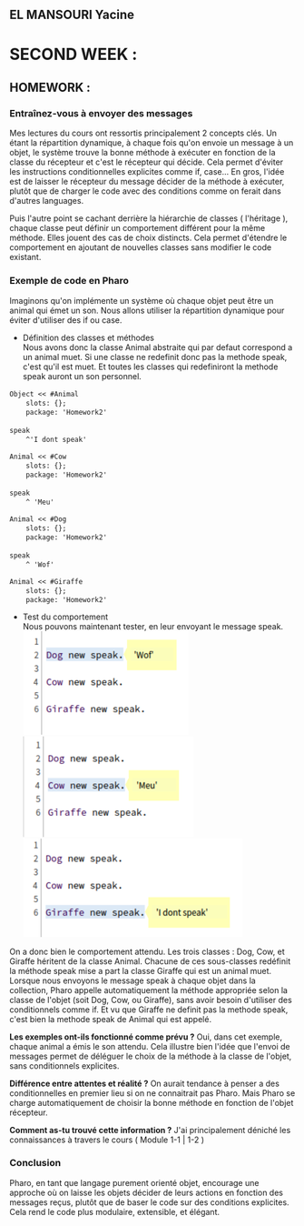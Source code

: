 ## EL MANSOURI Yacine

# SECOND WEEK :

## HOMEWORK : 

### Entraînez-vous à envoyer des messages

Mes lectures du cours ont ressortis principalement 2 concepts clés.
Un étant la répartition dynamique, à chaque fois qu'on envoie un message à un objet, le système trouve la bonne méthode à exécuter en fonction de la classe du récepteur et c'est le récepteur qui décide.
Cela permet d'éviter les instructions conditionnelles explicites comme if, case...
En gros, l'idée est de laisser le récepteur du message décider de la méthode à exécuter, plutôt que de charger le code avec des conditions comme on ferait dans d'autres languages.

Puis l'autre point se cachant derrière la hiérarchie de classes ( l'héritage ), chaque classe peut définir un comportement différent pour la même méthode. Elles jouent des cas de choix distincts. Cela permet d'étendre le comportement en ajoutant de nouvelles classes sans modifier le code existant.

### Exemple de code en Pharo 

Imaginons qu'on implémente un système où chaque objet peut être un animal qui émet un son. Nous allons utiliser la répartition dynamique pour éviter d'utiliser des if ou case.  

* Définition des classes et méthodes  
Nous avons donc la classe Animal abstraite qui par defaut correspond a un animal muet. Si une classe ne redefinit donc pas la methode speak, c'est qu'il est muet. Et toutes les classes qui redefiniront la methode speak auront un son personnel.

```
Object << #Animal
	slots: {};
	package: 'Homework2'

speak
	^'I dont speak'
```

```
Animal << #Cow
	slots: {};
	package: 'Homework2'

speak 
	^ 'Meu'
```

```
Animal << #Dog
	slots: {};
	package: 'Homework2'

speak 
	^ 'Wof'
```

```
Animal << #Giraffe
	slots: {};
	package: 'Homework2'
```

* Test du comportement  
Nous pouvons maintenant tester, en leur envoyant le message speak.  
![dog](dog.png)  
![cow](cow.png)  
![giraffe](giraffe.png)  

On a donc bien le comportement attendu.
Les trois classes : Dog, Cow, et Giraffe héritent de la classe Animal. Chacune de ces sous-classes redéfinit la méthode speak mise a part la classe Giraffe qui est un animal muet.
Lorsque nous envoyons le message speak à chaque objet dans la collection, Pharo appelle automatiquement la méthode appropriée selon la classe de l'objet (soit Dog, Cow, ou Giraffe), sans avoir besoin d'utiliser des conditionnels comme if. Et vu que Giraffe ne definit pas la methode speak, c'est bien la methode speak de Animal qui est appelé.

**Les exemples ont-ils fonctionné comme prévu ?**
Oui, dans cet exemple, chaque animal a émis le son attendu. Cela illustre bien l'idée que l'envoi de messages permet de déléguer le choix de la méthode à la classe de l'objet, sans conditionnels explicites.

**Différence entre attentes et réalité ?**
On aurait tendance à penser a des conditionnelles en premier lieu si on ne connaitrait pas Pharo. Mais Pharo se charge automatiquement de choisir la bonne méthode en fonction de l'objet récepteur.

**Comment as-tu trouvé cette information ?**
J'ai principalement déniché les connaissances à travers le cours ( Module 1-1 | 1-2 )

### Conclusion
Pharo, en tant que langage purement orienté objet, encourage une approche où on laisse les objets décider de leurs actions en fonction des messages reçus, plutôt que de baser le code sur des conditions explicites. Cela rend le code plus modulaire, extensible, et élégant.
